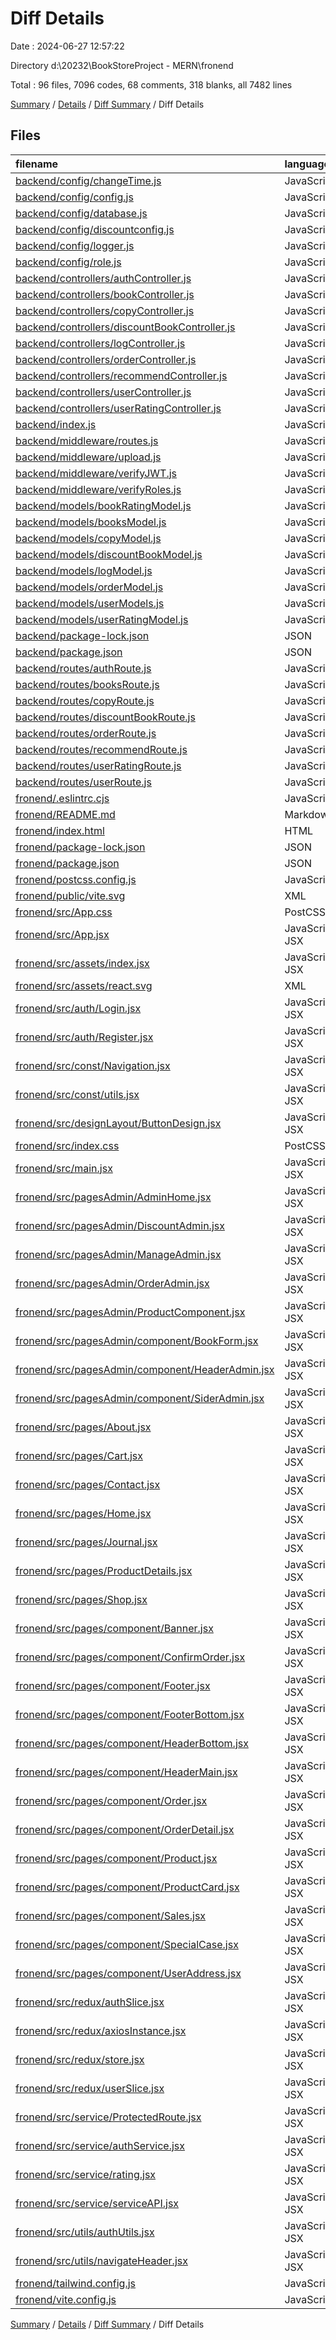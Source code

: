 # Diff Details

Date : 2024-06-27 12:57:22

Directory d:\\20232\\BookStoreProject - MERN\\fronend

Total : 96 files,  7096 codes, 68 comments, 318 blanks, all 7482 lines

[Summary](results.md) / [Details](details.md) / [Diff Summary](diff.md) / Diff Details

## Files
| filename | language | code | comment | blank | total |
| :--- | :--- | ---: | ---: | ---: | ---: |
| [backend/config/changeTime.js](/backend/config/changeTime.js) | JavaScript | -5 | 0 | 0 | -5 |
| [backend/config/config.js](/backend/config/config.js) | JavaScript | -5 | 0 | -1 | -6 |
| [backend/config/database.js](/backend/config/database.js) | JavaScript | -18 | 0 | -3 | -21 |
| [backend/config/discountconfig.js](/backend/config/discountconfig.js) | JavaScript | -21 | 0 | -3 | -24 |
| [backend/config/logger.js](/backend/config/logger.js) | JavaScript | -31 | 0 | -3 | -34 |
| [backend/config/role.js](/backend/config/role.js) | JavaScript | -6 | 0 | -1 | -7 |
| [backend/controllers/authController.js](/backend/controllers/authController.js) | JavaScript | -99 | -3 | -20 | -122 |
| [backend/controllers/bookController.js](/backend/controllers/bookController.js) | JavaScript | -66 | -4 | -8 | -78 |
| [backend/controllers/copyController.js](/backend/controllers/copyController.js) | JavaScript | -253 | -1 | -29 | -283 |
| [backend/controllers/discountBookController.js](/backend/controllers/discountBookController.js) | JavaScript | -83 | 0 | -6 | -89 |
| [backend/controllers/logController.js](/backend/controllers/logController.js) | JavaScript | -78 | 0 | -4 | -82 |
| [backend/controllers/orderController.js](/backend/controllers/orderController.js) | JavaScript | -154 | 0 | -18 | -172 |
| [backend/controllers/recommendController.js](/backend/controllers/recommendController.js) | JavaScript | -45 | 0 | -5 | -50 |
| [backend/controllers/userController.js](/backend/controllers/userController.js) | JavaScript | -166 | 0 | -21 | -187 |
| [backend/controllers/userRatingController.js](/backend/controllers/userRatingController.js) | JavaScript | -57 | -17 | -5 | -79 |
| [backend/index.js](/backend/index.js) | JavaScript | -12 | 0 | -5 | -17 |
| [backend/middleware/routes.js](/backend/middleware/routes.js) | JavaScript | -48 | -2 | -7 | -57 |
| [backend/middleware/upload.js](/backend/middleware/upload.js) | JavaScript | -28 | 0 | -3 | -31 |
| [backend/middleware/verifyJWT.js](/backend/middleware/verifyJWT.js) | JavaScript | -27 | 0 | -3 | -30 |
| [backend/middleware/verifyRoles.js](/backend/middleware/verifyRoles.js) | JavaScript | -10 | -1 | -2 | -13 |
| [backend/models/bookRatingModel.js](/backend/models/bookRatingModel.js) | JavaScript | -34 | 0 | -4 | -38 |
| [backend/models/booksModel.js](/backend/models/booksModel.js) | JavaScript | -26 | 0 | -2 | -28 |
| [backend/models/copyModel.js](/backend/models/copyModel.js) | JavaScript | -66 | 0 | -2 | -68 |
| [backend/models/discountBookModel.js](/backend/models/discountBookModel.js) | JavaScript | -22 | 0 | -2 | -24 |
| [backend/models/logModel.js](/backend/models/logModel.js) | JavaScript | -41 | 0 | -2 | -43 |
| [backend/models/orderModel.js](/backend/models/orderModel.js) | JavaScript | -82 | 0 | -4 | -86 |
| [backend/models/userModels.js](/backend/models/userModels.js) | JavaScript | -125 | -1 | -10 | -136 |
| [backend/models/userRatingModel.js](/backend/models/userRatingModel.js) | JavaScript | -27 | 0 | -1 | -28 |
| [backend/package-lock.json](/backend/package-lock.json) | JSON | -3,942 | 0 | -1 | -3,943 |
| [backend/package.json](/backend/package.json) | JSON | -32 | 0 | -1 | -33 |
| [backend/routes/authRoute.js](/backend/routes/authRoute.js) | JavaScript | -18 | 0 | -4 | -22 |
| [backend/routes/booksRoute.js](/backend/routes/booksRoute.js) | JavaScript | -18 | 0 | -4 | -22 |
| [backend/routes/copyRoute.js](/backend/routes/copyRoute.js) | JavaScript | -22 | 0 | -4 | -26 |
| [backend/routes/discountBookRoute.js](/backend/routes/discountBookRoute.js) | JavaScript | -17 | 0 | -3 | -20 |
| [backend/routes/orderRoute.js](/backend/routes/orderRoute.js) | JavaScript | -23 | 0 | -6 | -29 |
| [backend/routes/recommendRoute.js](/backend/routes/recommendRoute.js) | JavaScript | -5 | 0 | -3 | -8 |
| [backend/routes/userRatingRoute.js](/backend/routes/userRatingRoute.js) | JavaScript | -14 | 0 | -4 | -18 |
| [backend/routes/userRoute.js](/backend/routes/userRoute.js) | JavaScript | -28 | 0 | -7 | -35 |
| [fronend/.eslintrc.cjs](/fronend/.eslintrc.cjs) | JavaScript | 21 | 0 | 1 | 22 |
| [fronend/README.md](/fronend/README.md) | Markdown | 5 | 0 | 4 | 9 |
| [fronend/index.html](/fronend/index.html) | HTML | 24 | 0 | 1 | 25 |
| [fronend/package-lock.json](/fronend/package-lock.json) | JSON | 7,616 | 0 | 1 | 7,617 |
| [fronend/package.json](/fronend/package.json) | JSON | 51 | 0 | 1 | 52 |
| [fronend/postcss.config.js](/fronend/postcss.config.js) | JavaScript | 6 | 0 | 1 | 7 |
| [fronend/public/vite.svg](/fronend/public/vite.svg) | XML | 1 | 0 | 0 | 1 |
| [fronend/src/App.css](/fronend/src/App.css) | PostCSS | 15 | 0 | 1 | 16 |
| [fronend/src/App.jsx](/fronend/src/App.jsx) | JavaScript JSX | 131 | 0 | 13 | 144 |
| [fronend/src/assets/index.jsx](/fronend/src/assets/index.jsx) | JavaScript JSX | 18 | 0 | 1 | 19 |
| [fronend/src/assets/react.svg](/fronend/src/assets/react.svg) | XML | 1 | 0 | 0 | 1 |
| [fronend/src/auth/Login.jsx](/fronend/src/auth/Login.jsx) | JavaScript JSX | 200 | 2 | 23 | 225 |
| [fronend/src/auth/Register.jsx](/fronend/src/auth/Register.jsx) | JavaScript JSX | 247 | 1 | 21 | 269 |
| [fronend/src/const/Navigation.jsx](/fronend/src/const/Navigation.jsx) | JavaScript JSX | 78 | 6 | 4 | 88 |
| [fronend/src/const/utils.jsx](/fronend/src/const/utils.jsx) | JavaScript JSX | 27 | 5 | 10 | 42 |
| [fronend/src/designLayout/ButtonDesign.jsx](/fronend/src/designLayout/ButtonDesign.jsx) | JavaScript JSX | 11 | 0 | 2 | 13 |
| [fronend/src/index.css](/fronend/src/index.css) | PostCSS | 14 | 0 | 6 | 20 |
| [fronend/src/main.jsx](/fronend/src/main.jsx) | JavaScript JSX | 19 | 1 | 4 | 24 |
| [fronend/src/pagesAdmin/AdminHome.jsx](/fronend/src/pagesAdmin/AdminHome.jsx) | JavaScript JSX | 53 | 0 | 5 | 58 |
| [fronend/src/pagesAdmin/DiscountAdmin.jsx](/fronend/src/pagesAdmin/DiscountAdmin.jsx) | JavaScript JSX | 279 | 2 | 28 | 309 |
| [fronend/src/pagesAdmin/ManageAdmin.jsx](/fronend/src/pagesAdmin/ManageAdmin.jsx) | JavaScript JSX | 265 | 7 | 20 | 292 |
| [fronend/src/pagesAdmin/OrderAdmin.jsx](/fronend/src/pagesAdmin/OrderAdmin.jsx) | JavaScript JSX | 279 | 0 | 14 | 293 |
| [fronend/src/pagesAdmin/ProductComponent.jsx](/fronend/src/pagesAdmin/ProductComponent.jsx) | JavaScript JSX | 565 | 3 | 40 | 608 |
| [fronend/src/pagesAdmin/component/BookForm.jsx](/fronend/src/pagesAdmin/component/BookForm.jsx) | JavaScript JSX | 49 | 0 | 6 | 55 |
| [fronend/src/pagesAdmin/component/HeaderAdmin.jsx](/fronend/src/pagesAdmin/component/HeaderAdmin.jsx) | JavaScript JSX | 62 | 0 | 7 | 69 |
| [fronend/src/pagesAdmin/component/SiderAdmin.jsx](/fronend/src/pagesAdmin/component/SiderAdmin.jsx) | JavaScript JSX | 41 | 0 | 4 | 45 |
| [fronend/src/pages/About.jsx](/fronend/src/pages/About.jsx) | JavaScript JSX | 46 | 0 | 9 | 55 |
| [fronend/src/pages/Cart.jsx](/fronend/src/pages/Cart.jsx) | JavaScript JSX | 261 | 1 | 21 | 283 |
| [fronend/src/pages/Contact.jsx](/fronend/src/pages/Contact.jsx) | JavaScript JSX | 45 | 0 | 8 | 53 |
| [fronend/src/pages/Home.jsx](/fronend/src/pages/Home.jsx) | JavaScript JSX | 13 | 0 | 2 | 15 |
| [fronend/src/pages/Journal.jsx](/fronend/src/pages/Journal.jsx) | JavaScript JSX | 36 | 0 | 2 | 38 |
| [fronend/src/pages/ProductDetails.jsx](/fronend/src/pages/ProductDetails.jsx) | JavaScript JSX | 243 | 4 | 30 | 277 |
| [fronend/src/pages/Shop.jsx](/fronend/src/pages/Shop.jsx) | JavaScript JSX | 177 | 0 | 26 | 203 |
| [fronend/src/pages/component/Banner.jsx](/fronend/src/pages/component/Banner.jsx) | JavaScript JSX | 120 | 0 | 6 | 126 |
| [fronend/src/pages/component/ConfirmOrder.jsx](/fronend/src/pages/component/ConfirmOrder.jsx) | JavaScript JSX | 237 | 0 | 21 | 258 |
| [fronend/src/pages/component/Footer.jsx](/fronend/src/pages/component/Footer.jsx) | JavaScript JSX | 162 | 9 | 7 | 178 |
| [fronend/src/pages/component/FooterBottom.jsx](/fronend/src/pages/component/FooterBottom.jsx) | JavaScript JSX | 24 | 0 | 3 | 27 |
| [fronend/src/pages/component/HeaderBottom.jsx](/fronend/src/pages/component/HeaderBottom.jsx) | JavaScript JSX | 104 | 47 | 8 | 159 |
| [fronend/src/pages/component/HeaderMain.jsx](/fronend/src/pages/component/HeaderMain.jsx) | JavaScript JSX | 102 | 0 | 10 | 112 |
| [fronend/src/pages/component/Order.jsx](/fronend/src/pages/component/Order.jsx) | JavaScript JSX | 128 | 0 | 1 | 129 |
| [fronend/src/pages/component/OrderDetail.jsx](/fronend/src/pages/component/OrderDetail.jsx) | JavaScript JSX | 202 | 0 | 17 | 219 |
| [fronend/src/pages/component/Product.jsx](/fronend/src/pages/component/Product.jsx) | JavaScript JSX | 29 | 0 | 3 | 32 |
| [fronend/src/pages/component/ProductCard.jsx](/fronend/src/pages/component/ProductCard.jsx) | JavaScript JSX | 83 | 0 | 10 | 93 |
| [fronend/src/pages/component/Sales.jsx](/fronend/src/pages/component/Sales.jsx) | JavaScript JSX | 96 | 0 | 12 | 108 |
| [fronend/src/pages/component/SpecialCase.jsx](/fronend/src/pages/component/SpecialCase.jsx) | JavaScript JSX | 96 | 1 | 9 | 106 |
| [fronend/src/pages/component/UserAddress.jsx](/fronend/src/pages/component/UserAddress.jsx) | JavaScript JSX | 169 | 1 | 16 | 186 |
| [fronend/src/redux/authSlice.jsx](/fronend/src/redux/authSlice.jsx) | JavaScript JSX | 49 | 2 | 6 | 57 |
| [fronend/src/redux/axiosInstance.jsx](/fronend/src/redux/axiosInstance.jsx) | JavaScript JSX | 58 | 0 | 15 | 73 |
| [fronend/src/redux/store.jsx](/fronend/src/redux/store.jsx) | JavaScript JSX | 24 | 0 | 6 | 30 |
| [fronend/src/redux/userSlice.jsx](/fronend/src/redux/userSlice.jsx) | JavaScript JSX | 50 | 0 | 4 | 54 |
| [fronend/src/service/ProtectedRoute.jsx](/fronend/src/service/ProtectedRoute.jsx) | JavaScript JSX | 18 | 0 | 6 | 24 |
| [fronend/src/service/authService.jsx](/fronend/src/service/authService.jsx) | JavaScript JSX | 13 | 3 | 5 | 21 |
| [fronend/src/service/rating.jsx](/fronend/src/service/rating.jsx) | JavaScript JSX | 9 | 0 | 2 | 11 |
| [fronend/src/service/serviceAPI.jsx](/fronend/src/service/serviceAPI.jsx) | JavaScript JSX | 130 | 0 | 32 | 162 |
| [fronend/src/utils/authUtils.jsx](/fronend/src/utils/authUtils.jsx) | JavaScript JSX | 19 | 0 | 6 | 25 |
| [fronend/src/utils/navigateHeader.jsx](/fronend/src/utils/navigateHeader.jsx) | JavaScript JSX | 7 | 0 | 4 | 11 |
| [fronend/tailwind.config.js](/fronend/tailwind.config.js) | JavaScript | 17 | 1 | 2 | 20 |
| [fronend/vite.config.js](/fronend/vite.config.js) | JavaScript | 5 | 1 | 2 | 8 |

[Summary](results.md) / [Details](details.md) / [Diff Summary](diff.md) / Diff Details